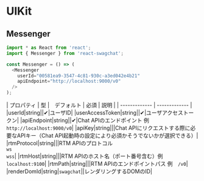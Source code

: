 # UIKit

## Messenger

```js
import * as React from 'react';
import { Messenger } from 'react-swagchat';

const Messenger = () => (
  <Messenger
    userId="00581ea9-3547-4c81-930c-a3ed042e4b21"
    apiEndpoint="http://localhost:9000/v0"
  />
);
```

| プロパティ | 型 |　デフォルト | 必須 | 説明 |
| ------------- | ------------- |
|userId|string||✔|ユーザID|
|userAccessToken|string||✔|ユーザアクセストークン|
|apiEndpoint|string||✔|Chat APIのエンドポイント <span class="property-example">例　`http://localhost:9000/v0`</span>|
|apiKey|string|||Chat APIにリクエストする際に必要なAPIキー（Chat API起動時の設定により必須かそうでないかが選択できる）|
|rtmProtocol|string|||RTM APIのプロトコル<br />`ws`<br />`wss`|
|rtmHost|string|||RTM APIのホスト名（ポート番号含む）<span class="property-example">例　`localhost:9100`</span>|
|rtmPath|string|||RTM APIのエンドポイントパス <span class="property-example">例　`/v0`</span>|
|renderDomId|string|`swagchat`||レンダリングするDOMのID|
